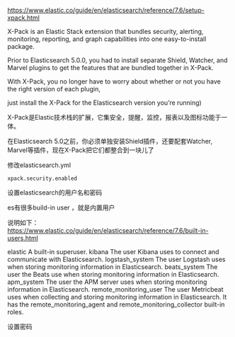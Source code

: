 
https://www.elastic.co/guide/en/elasticsearch/reference/7.6/setup-xpack.html

X-Pack is an Elastic Stack extension that bundles security, alerting, monitoring, reporting, and graph capabilities into one easy-to-install package.

Prior to Elasticsearch 5.0.0, you had to install separate Shield, Watcher, and Marvel plugins to get the features that are bundled together in X-Pack.

With X-Pack, you no longer have to worry about whether or not you have the right version of each plugin,

just install the X-Pack for the Elasticsearch version you’re running)

X-Pack是Elastic技术栈的扩展，它集安全，提醒，监控，报表以及图标功能于一体。

在Elasticsearch 5.0之前，你必须单独安装Shield插件，还要配套Watcher, Marvel等插件，现在X-Pack把它们都整合到一块儿了

修改elasticsearch.yml 
```language
xpack.security.enabled

```

设置elasticsearch的用户名和密码

es有很多build-in user ，就是内置用户

说明如下：
https://www.elastic.co/guide/en/elasticsearch/reference/7.6/built-in-users.html

elastic
A built-in superuser.
kibana
The user Kibana uses to connect and communicate with Elasticsearch.
logstash_system
The user Logstash uses when storing monitoring information in Elasticsearch.
beats_system
The user the Beats use when storing monitoring information in Elasticsearch.
apm_system
The user the APM server uses when storing monitoring information in Elasticsearch.
remote_monitoring_user
The user Metricbeat uses when collecting and storing monitoring information in Elasticsearch. It has the remote_monitoring_agent and remote_monitoring_collector built-in roles.


设置密码